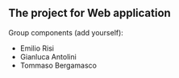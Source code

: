 ## The project for Web application 

Group components (add yourself):
  - Emilio Risi
  - Gianluca Antolini
  - Tommaso Bergamasco
